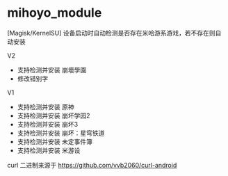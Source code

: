 # mihoyo_module
[Magisk/KernelSU] 设备启动时自动检测是否存在米哈游系游戏，若不存在则自动安装


V2  
- 支持检测并安装 崩壞學園
- 修改错别字

V1
- 支持检测并安装 原神
- 支持检测并安装 崩坏学园2
- 支持检测并安装 崩坏3
- 支持检测并安装 崩坏：星穹铁道
- 支持检测并安装 未定事件簿
- 支持检测并安装 米游设


curl 二进制来源于 https://github.com/vvb2060/curl-android

